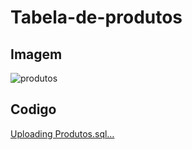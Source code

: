 # Tabela-de-produtos

## Imagem

![produtos](https://github.com/soaresy/Tabela-de-produtos/assets/144077766/7a8eb19d-69f7-4982-a23b-a7211c5218a4)

## Codigo

[Uploading Produtos.sql…]()
